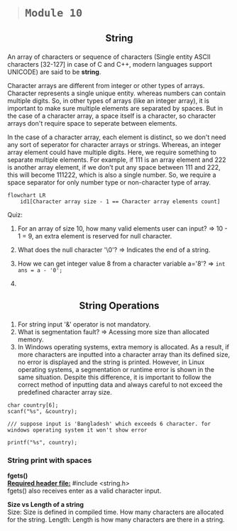 > # ```Module 10```

## <p align="center"><b>String</b></p>

An array of characters or sequence of characters (Single entity ASCII characters [32-127] in case of C and C++, modern languages support UNICODE) are said to be **string**.

Character arrays are different from integer or other types of arrays. Character represents a single unique entity. whereas numbers can contain multiple digits. So, in other types of arrays (like an integer array), it is important to make sure multiple elements are separated by spaces. But in the case of a character array, a space itself is a character, so character arrays don't require space to seperate between elements.

In the case of a character array, each element is distinct, so we don't need any sort of seperator for character arrays or strings. Whereas, an integer array element could have multiple digits. Here, we require something to separate multiple elements. For example, if 111 is an array element and 222 is another array element, if we don't put any space between 111 and 222, this will become 111222, which is also a single number. So, we require a space separator for only number type or non-character type of array.

```mermaid
flowchart LR
    id1[Character array size - 1 == Character array elements count]
```

Quiz:

1. For an array of size 10, how many valid elements user can input?
=> 10 - 1 = 9, an extra element is reserved for null character.
2. What does the null character  '\0'?
=> Indicates the end of a string.

3. How we can get integer value 8 from a character variable a='8'?
=> ```int ans = a - '0';```

4.

## <p align="center"><b>String Operations</b></p>

1. For string input '&' operator is not mandatory.
2. What is segmentation fault? => Acessing more size than allocated memory.
3. In Windows operating systems, extra memory is allocated. As a result, if more characters are inputted into a character array than its defined size, no error is displayed and the string is printed. However, in Linux operating systems, a segmentation or runtime error is shown in the same situation. Despite this difference, it is important to follow the correct method of inputting data and always careful to not exceed the predefined character array size.

```
char country[6];
scanf("%s", &country);

/// suppose input is 'Bangladesh' which exceeds 6 character. for windows operating system it won't show error

printf("%s", country);
```

### <p><b>String print with spaces</b></p>

**fgets()**  
<ins>**Required header file:**</ins> #include <string.h>  
fgets() also receives enter as a valid character input.

**Size vs Length of a string**  
Size: Size is defined in compiled time. How many characters are allocated for the string.
Length: Length is how many characters are there in a string.
